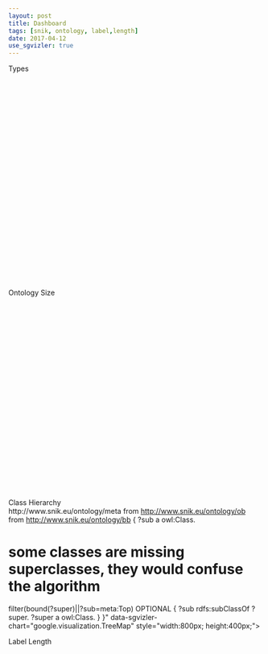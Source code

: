 ```yaml
---
layout: post
title: Dashboard
tags: [snik, ontology, label,length]
date: 2017-04-12
use_sgvizler: true
---
```


Types
    <div id="types"
         data-sgvizler-endpoint="http://www.snik.eu/sparql"
         data-sgvizler-query="
select replace(str(COALESCE(?subTop, 'none')),'http://www.snik.eu/ontology/meta/','meta:') count(?class)
from <http://www.snik.eu/ontology>
{
 ?class a owl:Class.
 OPTIONAL {?class meta:subTopClass ?subTop.}
}"
         data-sgvizler-chart="google.visualization.PieChart"
         style="width:600px; height:400px;"></div>
</td>
<td>
Ontology Size
<div id="ontologies"
       data-sgvizler-endpoint="http://www.snik.eu/sparql"
         data-sgvizler-query="
select replace(str(?ontology),'http://www.snik.eu/ontology/','') count(?x)
from <http://www.snik.eu/ontology>
{
 ?ontology ov:defines ?x.
}"
   data-sgvizler-chart="google.visualization.PieChart"
   style="width:600px; height:400px;">
</div>
</td>
</tr>
<tr>
<td>
Class Hierarchy
<div id="hierarchy"
       data-sgvizler-endpoint="http://www.snik.eu/sparql"
       data-sgvizler-query="
select replace(str(?sub),'http://www.snik.eu/ontology/','') replace(str(sample(?super)),'http://www.snik.eu/ontology/','') count(?sub)

from <http://www.snik.eu/ontology/meta>
from <http://www.snik.eu/ontology/ob>
from <http://www.snik.eu/ontology/bb>
{
?sub a owl:Class.
# some classes are missing superclasses, they would confuse the algorithm
filter(bound(?super)||?sub=meta:Top)
OPTIONAL
{
?sub rdfs:subClassOf ?super.
?super a owl:Class.
}
}"
       data-sgvizler-chart="google.visualization.TreeMap"
       style="width:800px; height:400px;"></div>
</td>
<td>
Label Length
<div id="labellength" data-sgvizler-endpoint="https://www.snik.eu/sparql"
 data-sgvizler-query="
select strlen(?l) as ?label_length count(?l) as ?number_of_labels
from <http://www.snik.eu/ontology>
{
 ?class a owl:Class.
 ?class rdfs:label ?l.
} group by strlen(?l) order by asc(strlen(?l))"
         data-sgvizler-chart="google.visualization.AreaChart"
         style="width:800px; height:400px;">
</div>
</td>
</tr>
</table>

